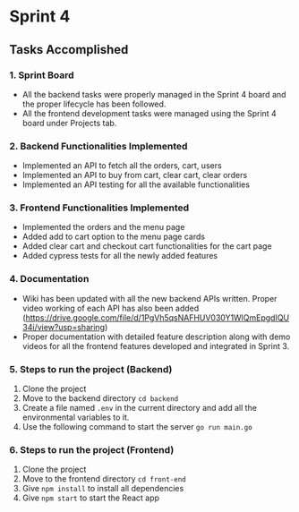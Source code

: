 # Sprint 4

## Tasks Accomplished

### 1. Sprint Board

 - All the backend tasks were properly managed in the Sprint 4 board and the proper lifecycle has been followed.
 - All the frontend development tasks were managed using the Sprint 4 board under Projects tab.

### 2. Backend Functionalities Implemented

 - Implemented an API to fetch all the orders, cart, users
 - Implemented an API to buy from cart, clear cart, clear orders
 - Implemented an API testing for all the available functionalities

### 3. Frontend Functionalities Implemented
 - Implemented the orders and the menu page
 - Added add to cart option to the menu page cards 
 - Added clear cart and checkout cart functionalities for the cart page
 - Added cypress tests for all the newly added features 

### 4. Documentation

 - Wiki has been updated with all the new backend APIs written. Proper video working of each API has also been added (https://drive.google.com/file/d/1PgVh5qsNAFHUV030Y1WlQmEpgdIQU34i/view?usp=sharing)
 - Proper documentation with detailed feature description along with demo videos for all the frontend features developed and integrated in Sprint 3.

### 5. Steps to run the project (Backend)
1. Clone the project
2. Move to the backend directory
   ```cd backend```
3. Create a file named ```.env``` in the current directory and add all the environmental variables to it.
4. Use the following command to start the server ```go run main.go```
 
### 6. Steps to run the project (Frontend)
1. Clone the project
2. Move to the frontend directory ```cd front-end```
3. Give ```npm install``` to install all dependencies
4. Give ```npm start``` to start the React app

